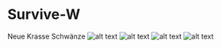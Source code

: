 # Survive-W
Neue Krasse Schwänze
![alt text](https://bs1.hctik.com/enhanced-2/ac7/6f9/ac76f986142f22947d151a560004ce41.jpg)
![alt text](https://bs2.hctik.com/enhanced-2/971/dcb/971dcb10fdbcbae745e3cf1522033c25.jpg)
![alt text](https://encrypted-tbn0.gstatic.com/images?q=tbn:ANd9GcTKUD9B0n4RRDLvbQhn3InUOkOuMkS51hDErQ&usqp=CAU)
![alt text](https://encrypted-tbn0.gstatic.com/images?q=tbn:ANd9GcTnQSD6TCn8k29FUyIBXYopkvYQacKgoYBxmMVysXjRHV3K7zcq9AuDsirXGifduqFFVc8&usqp=CAU)

